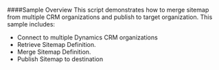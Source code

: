 ####Sample Overview
This script demonstrates how to merge sitemap from multiple CRM organizations and publish to target organization.
This sample includes:
-	Connect to multiple Dynamics CRM organizations
-	Retrieve Sitemap Definition.
- Merge Sitemap Definition.
- Publish Sitemap to destination

